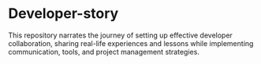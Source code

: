 # Developer-story
 This repository narrates the journey of setting up effective developer collaboration, sharing real-life experiences and lessons while implementing communication, tools, and project management strategies.

